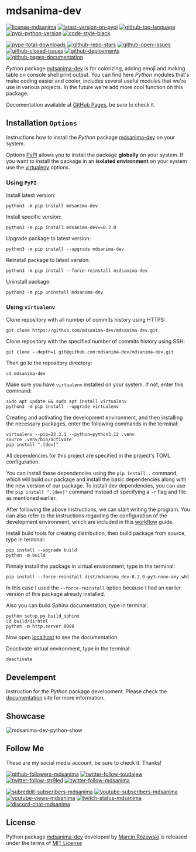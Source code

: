 # mdsanima-dev

[![license-mdsanima][badge-01]][link-01]
[![latest-version-on-pypi][badge-02]][link-02]
[![github-top-language][badge-03]][link-01]
[![pypi-python-version][badge-04]][link-02]
[![code-style-black][badge-05]][link-03]

[![pype-total-downloads][badge-pe]][link-04]
[![github-repo-stars][badge-06]][link-01]
[![github-open-issues][badge-07]][link-05]
[![github-closed-issues][badge-08]][link-06]
[![github-deployments][badge-09]][link-07]
[![github-pages-documentation][badge-10]][link-08]

_Python_ package [mdsanima-dev][link-02] is for colorizing, adding emoji and making table on console shell print output.
You can find here _Python_ modules that's make coding easier and cooler, includes several useful modules that we're use
in various projects. In the future we're add more cool function on this package.

Docomentation available at [GitHub Pages][link-08], be sure to check it.

## Installation `Options`

Instructions how to install the _Python_ package [mdsanima-dev][link-02] on your system.

<!-- start help-installation -->

Options [PyPI](#using-pypi) allows you to install the package **globally** on your system. If you want to install the
package in an **isolated environment** on your system use the [virtualenv](#using-virtualenv) options.

<!-- end help-installation -->

### Using `PyPI`

<!-- start help-using-pypi -->

Install latest version:

```shell
python3 -m pip install mdsanima-dev
```

Install specific version:

```shell
python3 -m pip install mdsanima-dev==0.2.0
```

Upgrade package to latest version:

```shell
python3 -m pip install --upgrade mdsanima-dev
```

Reinstall package to latest version:

```shell
python3 -m pip install --force-reinstall msdsanima-dev
```

Uninstall package:

```shell
python3 -m pip uninstall mdsanima-dev
```

<!-- end help-using-pypi -->

### Using `virtualenv`

<!-- start help-on-virtualenv -->

Clone repository with all number of commits history using HTTPS:

```shell
git clone https://github.com/mdsanima-dev/mdsanima-dev.git
```

Clone repository with the specified number of commits history using SSH:

```shell
git clone --depth=1 git@github.com:mdsanima-dev/mdsanima-dev.git
```

Then go to the repository directory:

```shell
cd mdsanima-dev
```

Make sure you have `virtualenv` installed on your system. If not, enter this command:

```shell
sudo apt update && sudo apt install virtualenv
python3 -m pip install --upgrade virtualenv
```

Creating and activating the development environment, and then installing the necessary packages, enter the following commands in the terminal:

```shell
virtualenv --pip=23.3.1 --python=python3.12 .venv
source .venv/bin/activate
pip install ".[dev]"
```

All dependencies for this project are specified in the project's TOML configuration.

You can install these dependencies using the `pip install .` command, which will build our package and install the basic dependencies along with the new version of our package. To install dev dependencies, you can use the `pip install ".[dev]"` command instead of specifying a `-r` flag and file as mentioned earlier.

After following the above instructions, we can start writing the program. You can also refer to the instructions regarding the configuration of the development environment, which are included in this [workflow](https://docs.mdsanima.dev/development/workflow/) guide.

Install build tools for creating distribution, then build package from source, type in terminal:

```shell
pip install --upgrade build
python -m build
```

Finnaly install the package in virtual environment, type in the terminal:

```shell
pip install --force-reinstall dist/mdsanima_dev-0.2.0-py3-none-any.whl
```

In this case I used the `--force-reinstall` option because I had an earlier version of this package already installed.

Also you can build Sphinx documentation, type in terminal:

```shell
python setup.py build_sphinx
cd build/dirhtml
python -m http.server 8080
```

Now open [localhost](http://localhost:8080) to see the documentation.

Deactivate virtual environment, type in the terminal:

```shell
deactivate
```

<!-- end help-on-virtualenv -->

## Develempent

Instruction for the _Python_ package development. Please check the [documentation][link-08] site for more information.

## Showcase

![mdsanima-dev-python-show](docs/_images/gif/mdsanima_dev_python_show.gif)

## Follow Me

These are my social media account, be sure to check it. Thanks!

[![github-followers-mdsanima][badge-11]][link-10]
[![twitter-follow-toudajew][badge-12]][link-12]
[![twitter-follow-str9led][badge-13]][link-13]
[![twitter-follow-mdsanima][badge-14]][link-14]

[![subreddit-subscribers-mdsanima][badge-15]][link-15]
[![youtube-subscribers-mdsanima][badge-16]][link-16]
[![youtube-views-mdsanima][badge-17]][link-16]
[![twitch-status-mdsanima][badge-18]][link-17]
[![discord-chat-mdsanima][badge-19]][link-09]

## License

Python package [mdsanima-dev][link-02] developed by [Marcin Różewski][link-10] is released under the terms of
[MIT License][link-11]

[badge-pe]: https://static.pepy.tech/personalized-badge/mdsanima-dev?period=total&units=none&left_color=grey&right_color=yellowgreen&left_text=downloads
[badge-01]: https://img.shields.io/github/license/mdsanima-dev/mdsanima-dev?style=flat
[badge-02]: https://img.shields.io/pypi/v/mdsanima-dev?style=flat&logo=pypi&logoColor=lightgray
[badge-03]: https://img.shields.io/github/languages/top/mdsanima-dev/mdsanima-dev?style=flat&logo=python&logoColor=lightgray
[badge-04]: https://img.shields.io/pypi/pyversions/mdsanima-dev?style=flat&logo=python&logoColor=lightgray
[badge-05]: https://img.shields.io/badge/code%20style-black-000000.svg?logo=python&logoColor=lightgray
[badge-06]: https://img.shields.io/github/stars/mdsanima-dev/mdsanima-dev?style=flat&logo=github
[badge-07]: https://img.shields.io/github/issues-raw/mdsanima-dev/mdsanima-dev?style=flat&logo=github
[badge-08]: https://img.shields.io/github/issues-closed-raw/mdsanima-dev/mdsanima-dev?style=flat&logo=github
[badge-09]: https://img.shields.io/github/deployments/mdsanima-dev/mdsanima-dev/github-pages?style=flat&logo=github
[badge-10]: https://img.shields.io/website?url=https%3A%2F%2Fmdsanima-dev.github.io%2Fmdsanima-dev%2F?style=flat&logo=github
[badge-11]: https://img.shields.io/github/followers/mdsanima?style=social
[badge-12]: https://img.shields.io/twitter/follow/toudajew?style=social
[badge-13]: https://img.shields.io/twitter/follow/str9led?style=social
[badge-14]: https://img.shields.io/twitter/follow/mdsanima?style=social
[badge-15]: https://img.shields.io/reddit/subreddit-subscribers/mdsanima?style=social
[badge-16]: https://img.shields.io/youtube/channel/subscribers/UCB5na2BRwrnwx00LCspbG5Q?style=social
[badge-17]: https://img.shields.io/youtube/channel/views/UCB5na2BRwrnwx00LCspbG5Q?style=social
[badge-18]: https://img.shields.io/twitch/status/mdsanima?style=social
[badge-19]: https://img.shields.io/discord/621477380359454742?style=social&logo=discord
[link-01]: https://github.com/mdsanima-dev/mdsanima-dev
[link-02]: https://pypi.org/project/mdsanima-dev
[link-03]: https://github.com/psf/black
[link-04]: https://pepy.tech/project/mdsanima-dev
[link-05]: https://github.com/mdsanima-dev/mdsanima-dev/issues?q=is%3Aopen+is%3Aissue
[link-06]: https://github.com/mdsanima-dev/mdsanima-dev/issues?q=is%3Aissue+is%3Aclosed
[link-07]: https://github.com/mdsanima-dev/mdsanima-dev/deployments/activity_log?environment=github-pages
[link-08]: https://mdsanima-dev.github.io/mdsanima-dev/
[link-09]: https://discord.gg/c3m7pTF
[link-10]: https://github.com/mdsanima
[link-11]: https://github.com/mdsanima-dev/mdsanima-dev/blob/master/LICENSE
[link-12]: https://twitter.com/intent/follow?toudajew&screen_name=toudajew
[link-13]: https://twitter.com/intent/follow?str9led&screen_name=str9led
[link-14]: https://twitter.com/intent/follow?mdsanima&screen_name=mdsanima
[link-15]: https://reddit.com/r/mdsanima/
[link-16]: https://youtube.com/mdsanima?sub_confirmation=1
[link-17]: https://twitch.tv/mdsanima/
